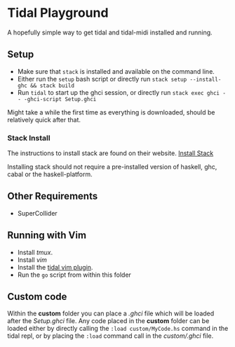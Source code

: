 # Tidal Playground

A hopefully simple way to get tidal and tidal-midi installed and running.

## Setup

* Make sure that `stack` is installed and available on the command line.
* Either run the `setup` bash script or directly run `stack setup --install-ghc && stack build`
* Run `tidal` to start up the ghci session, or directly run `stack exec ghci -- -ghci-script Setup.ghci`

Might take a while the first time as everything is downloaded, should be relatively quick after that.

### Stack Install

The instructions to install stack are found on their website.
[Install Stack](https://docs.haskellstack.org/en/stable/install_and_upgrade/)

Installing stack should not require a pre-installed version of haskell, ghc, cabal or the haskell-platform.

## Other Requirements

* SuperCollider

## Running with Vim

* Install *tmux*.
* Install *vim*
* Install the [tidal vim plugin](https://github.com/munshkr/vim-tidal).
* Run the `go` script from within this folder

## Custom code

Within the **custom** folder you can place a *.ghci* file which will be loaded after the *Setup.ghci* file.
Any code placed in the **custom** folder can be loaded either by directly calling the `:load custom/MyCode.hs` command in the tidal repl, or by placing the `:load` command call in the *custom/.ghci* file.
